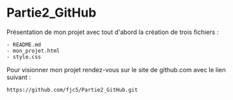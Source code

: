 # Partie2_GitHub

Présentation de mon projet avec tout d'abord la création de trois fichiers :

	- README.md
	- mon_projet.html
	- style.css

Pour visionner mon projet rendez-vous sur le site de github.com avec le lien suivant :

	https://github.com/fjc5/Partie2_GitHub.git
